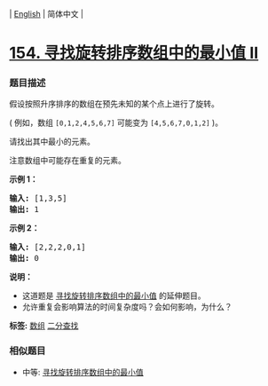 | [English](README_EN.md) | 简体中文 |

# [154. 寻找旋转排序数组中的最小值 II](https://leetcode-cn.com/problems/find-minimum-in-rotated-sorted-array-ii)
 ### 题目描述
<p>假设按照升序排序的数组在预先未知的某个点上进行了旋转。</p>

<p>( 例如，数组&nbsp;<code>[0,1,2,4,5,6,7]</code> <strong> </strong>可能变为&nbsp;<code>[4,5,6,7,0,1,2]</code>&nbsp;)。</p>

<p>请找出其中最小的元素。</p>

<p>注意数组中可能存在重复的元素。</p>

<p><strong>示例 1：</strong></p>

<pre><strong>输入:</strong> [1,3,5]
<strong>输出:</strong> 1</pre>

<p><strong>示例&nbsp;2：</strong></p>

<pre><strong>输入:</strong> [2,2,2,0,1]
<strong>输出:</strong> 0</pre>

<p><strong>说明：</strong></p>

<ul>
	<li>这道题是&nbsp;<a href="https://leetcode-cn.com/problems/find-minimum-in-rotated-sorted-array/description/">寻找旋转排序数组中的最小值</a>&nbsp;的延伸题目。</li>
	<li>允许重复会影响算法的时间复杂度吗？会如何影响，为什么？</li>
</ul>

**标签:**  [数组](https://leetcode-cn.com/tag/array) [二分查找](https://leetcode-cn.com/tag/binary-search) 
 ### 相似题目
- 中等:	[寻找旋转排序数组中的最小值](https://leetcode-cn.com/problems/find-minimum-in-rotated-sorted-array) 
